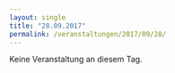 ```yaml
---
layout: single
title: "28.09.2017"
permalink: /veranstaltungen/2017/09/28/
---
```


Keine Veranstaltung an diesem Tag.
